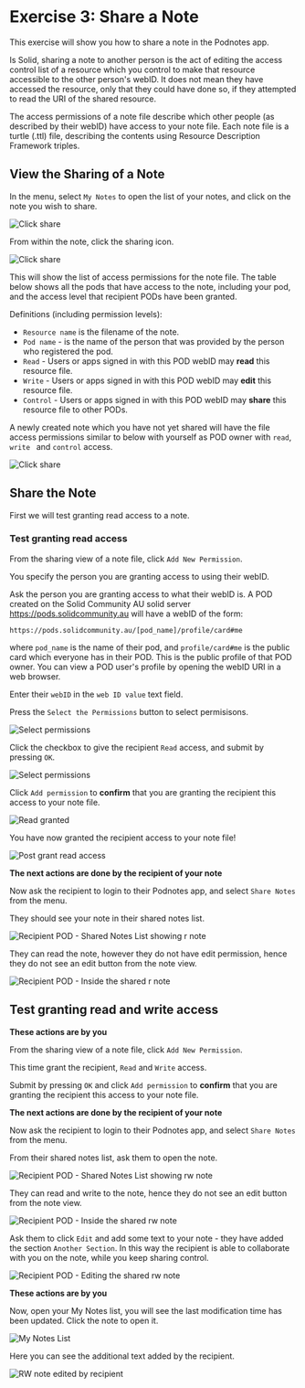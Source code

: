 # Exercise 3: Share a Note

This exercise will show you how to share a note in the Podnotes app.

Is Solid, sharing a note to another person is the act of editing the access control list of a resource which you control to make that resource accessible to the other person's webID. It does not mean they have accessed the resource, only that they could have done so, if they attempted to read the URI of the shared resource.

The access permissions of a note file describe which other people (as described by their webID) have access to your note file. Each note file is a turtle (.ttl) file, describing the contents using Resource Description Framework triples.

## View the Sharing of a Note


In the menu, select `My Notes` to open the list of your notes, and click on the note you wish to share.

![Click share](../assets/images/my_notes_list.png)

From within the note, click the sharing icon.

![Click share](../assets/images/podnotes_click_share.png)

This will show the list of access permissions for the note file. The table below shows all the pods that have access to the note, including your pod, and the access level that recipient PODs have been granted.

Definitions (including permission levels):

- `Resource name` is the filename of the note.
- `Pod name` - is the name of the person that was provided by the person who registered the pod.
- `Read` - Users or apps signed in with this POD webID may **read** this resource file.
- `Write` - Users or apps signed in with this POD webID may **edit** this resource file.
- `Control` - Users or apps signed in with this POD webID may **share** this resource file to other PODs.

A newly created note which you have not yet shared will have the file access permissions similar to below with yourself as POD owner with `read`, `write ` and `control` access.

![Click share](../assets/images/podnotes_sharing_view.png)


## Share the Note

First we will test granting read access to a note.

### Test granting read access

From the sharing view of a note file, click `Add New Permission`.

You specify the person you are granting access to using their webID.

Ask the person you are granting access to what their webID is. A POD created on the Solid Community AU solid server https://pods.solidcommunity.au will have a webID of the form:

```
https://pods.solidcommunity.au/[pod_name]/profile/card#me
```
where `pod_name` is the name of their pod, and `profile/card#me` is the public card which everyone has in their POD. This is the public profile of that POD owner. You can view a POD user's profile by opening the webID URI in a web browser.


Enter their `webID` in the `web ID value` text field.

Press the `Select the Permissions` button to select permisisons.

![Select permissions](../assets/images/enter_webid_and_permissions.png)

Click the checkbox to give the recipient `Read` access, and submit by pressing `OK`.

![Select permissions](../assets/images/select_permissions.png)

Click `Add permission` to **confirm** that you are granting the recipient this access to your note file.

![Read granted](../assets/images/read_granted.png)

You have now granted the recipient access to your note file!

![Post grant read access](../assets/images/post_grant_read_access.png)


**The next actions are done by the recipient of your note**

Now ask the recipient to login to their Podnotes app, and select `Share Notes` from the menu.

They should see your note in their shared notes list.

![Recipient POD - Shared Notes List showing r note](../assets/images/recipient_shared_notes_read.png)

They can read the note, however they do not have edit permission, hence they do not see an edit button from the note view.

![Recipient POD - Inside the shared r note](../assets/images/recipient_shared_read_only_note.png)


## Test granting read and write access

**These actions are by you**

From the sharing view of a note file, click `Add New Permission`.

This time grant the recipient, `Read` and `Write` access.

Submit by pressing `OK` and click `Add permission` to **confirm** that you are granting the recipient this access to your note file.


**The next actions are done by the recipient of your note**

Now ask the recipient to login to their Podnotes app, and select `Share Notes` from the menu.

From their shared notes list, ask them to open the note.

![Recipient POD - Shared Notes List showing rw note](../assets/images/recipient_shared_notes_rw.png)

They can read and write to the note, hence they do not see an edit button from the note view.

![Recipient POD - Inside the shared rw note](../assets/images/recipient_shared_rw_note.png)

Ask them to click `Edit` and add some text to your note - they have added the section `Another Section`. In this way the recipient is able to collaborate with you on the note, while you keep sharing control.

![Recipient POD - Editing the shared rw note](../assets/images/recipient_editing_shared_rw_note.png)


**These actions are by you**

Now, open your My Notes list, you will see the last modification time has been updated. Click the note to open it.

![My Notes List](../assets/images/my_notes_list_edited_by_recipient.png)

Here you can see the additional text added by the recipient.

![RW note edited by recipient](../assets/images/rw_note_edited_by_recipient.png)
